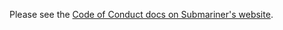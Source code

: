 Please see the [Code of Conduct docs on Submariner's website](https://submariner.io/contributing/code-of-conduct/).
